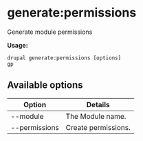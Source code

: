 # generate:permissions
Generate module permissions

**Usage:**
```
drupal generate:permissions [options]
gp
```

## Available options
Option | Details
-------|-------------
--module | The Module name.
--permissions | Create permissions.

